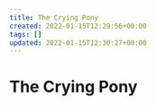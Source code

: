 ```yaml
---
title: The Crying Pony
created: 2022-01-15T12:29:56+00:00
tags: []
updated: 2022-01-15T12:30:27+00:00
---
```

# The Crying Pony
